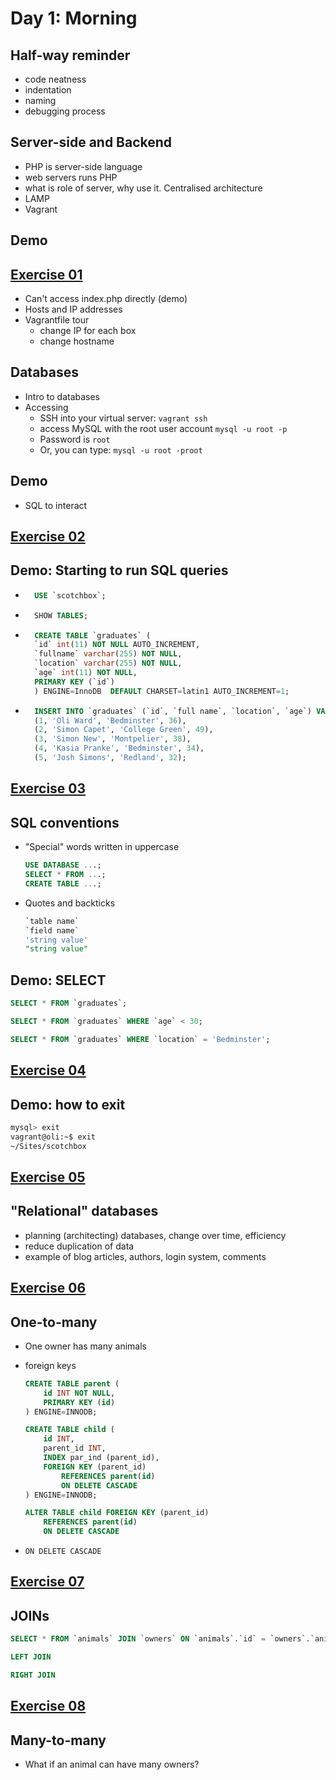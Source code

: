 # Day 1: Morning

## Half-way reminder

- code neatness
- indentation
- naming
- debugging process

## Server-side and Backend

- PHP is server-side language
- web servers runs PHP
- what is role of server, why use it. Centralised architecture
- LAMP
- Vagrant

## Demo

## [Exercise 01](https://github.com/develop-me/bootcamp--week-07--laravel/blob/master/challenges/01/01-scotchbox.md)

- Can't access index.php directly (demo)
- Hosts and IP addresses
- Vagrantfile tour
    - change IP for each box
    - change hostname

## Databases

- Intro to databases
- Accessing
    - SSH into your virtual server:
        `vagrant ssh`
    - access MySQL with the root user account
        `mysql -u root -p`
    - Password is `root`
    - Or, you can type:
        `mysql -u root -proot`

## Demo

- SQL to interact

## [Exercise 02](https://github.com/develop-me/bootcamp--week-07--laravel/blob/master/challenges/01/02-mysql.md )

## Demo: Starting to run SQL queries

- ```sql
    USE `scotchbox`;
    ```
- ```sql
    SHOW TABLES;
    ```
- ```sql
    CREATE TABLE `graduates` (
    `id` int(11) NOT NULL AUTO_INCREMENT,
    `fullname` varchar(255) NOT NULL,
    `location` varchar(255) NOT NULL,
    `age` int(11) NOT NULL,
    PRIMARY KEY (`id`)
    ) ENGINE=InnoDB  DEFAULT CHARSET=latin1 AUTO_INCREMENT=1;
    ```
- ```sql
    INSERT INTO `graduates` (`id`, `full name`, `location`, `age`) VALUES
    (1, 'Oli Ward', 'Bedminster', 36),
    (2, 'Simon Capet', 'College Green', 49),
    (3, 'Simon New', 'Montpelier', 38),
    (4, 'Kasia Pranke', 'Bedminster', 34),
    (5, 'Josh Simons', 'Redland', 32);
    ```

## [Exercise 03](https://github.com/develop-me/bootcamp--week-07--laravel/blob/master/challenges/01/03-practice-table.md)


## SQL conventions

- "Special" words written in uppercase
    ```sql
    USE DATABASE ...;
    SELECT * FROM ...;
    CREATE TABLE ...;
    ```
- Quotes and backticks
    ```sql
    `table name`
    `field name`
    'string value'
    "string value"
   ```

## Demo: SELECT

```sql
SELECT * FROM `graduates`;

SELECT * FROM `graduates` WHERE `age` < 30;

SELECT * FROM `graduates` WHERE `location` = 'Bedminster';
```

## [Exercise 04](https://github.com/develop-me/bootcamp--week-07--laravel/blob/master/challenges/01/04-select.md)

## Demo: how to exit

```bash
mysql> exit
vagrant@oli:~$ exit
~/Sites/scotchbox
```

## [Exercise 05](https://github.com/develop-me/bootcamp--week-07--laravel/blob/master/challenges/01/05-add-column.md)

## "Relational" databases

- planning (architecting) databases, change over time, efficiency
- reduce duplication of data
- example of blog articles, authors, login system, comments

## [Exercise 06](https://github.com/develop-me/bootcamp--week-07--laravel/blob/master/challenges/01/06-create.md)

## One-to-many

- One owner has many animals
- foreign keys
    ```sql
    CREATE TABLE parent (
        id INT NOT NULL,
        PRIMARY KEY (id)
    ) ENGINE=INNODB;

    CREATE TABLE child (
        id INT,
        parent_id INT,
        INDEX par_ind (parent_id),
        FOREIGN KEY (parent_id)
            REFERENCES parent(id)
            ON DELETE CASCADE
    ) ENGINE=INNODB;
    ```

    ```sql
    ALTER TABLE child FOREIGN KEY (parent_id)
        REFERENCES parent(id)
        ON DELETE CASCADE
    ```
- `ON DELETE CASCADE`

## [Exercise 07](https://github.com/develop-me/bootcamp--week-07--laravel/blob/master/challenges/01/07.md)

## JOINs

```sql
SELECT * FROM `animals` JOIN `owners` ON `animals`.`id` = `owners`.`animal_id`;
```

```sql
LEFT JOIN
```

```sql
RIGHT JOIN
```

## [Exercise 08](https://github.com/develop-me/bootcamp--week-07--laravel/blob/master/challenges/01/08.md)

## Many-to-many
- What if an animal can have many owners?
